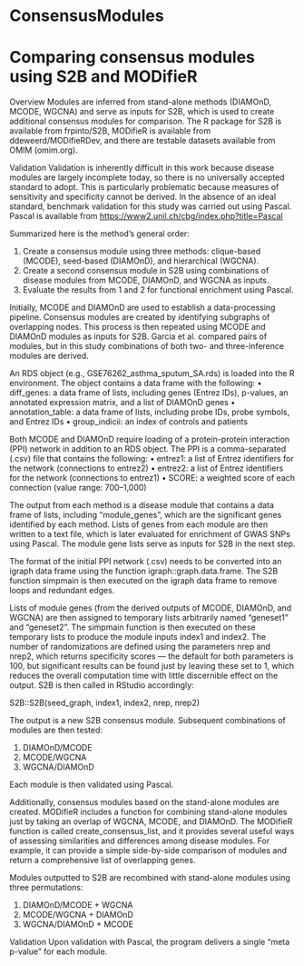 # ConsensusModules
# Comparing consensus modules using S2B and MODifieR

Overview
Modules are inferred from stand-alone methods (DIAMOnD, MCODE, WGCNA) and serve as inputs for S2B, which is used to create additional consensus modules for comparison. The R package for S2B is available from frpinto/S2B, MODifieR is available from ddeweerd/MODifieRDev, and there are testable datasets available from OMIM (omim.org).

Validation
Validation is inherently difficult in this work because disease modules are largely incomplete today, so there is no universally accepted standard to adopt. This is particularly problematic because measures of sensitivity and specificity cannot be derived. In the absence of an ideal standard, benchmark validation for this study was carried out using Pascal. Pascal is available from https://www2.unil.ch/cbg/index.php?title=Pascal

Summarized here is the method’s general order:
1.	Create a consensus module using three methods: clique-based (MCODE), seed-based (DIAMOnD), and hierarchical (WGCNA).
2.	Create a second consensus module in S2B using combinations of disease modules from MCODE, DIAMOnD, and WGCNA as inputs.
3.	Evaluate the results from 1 and 2 for functional enrichment using Pascal.

Initially, MCODE and DIAMOnD are used to establish a data-processing pipeline. Consensus modules are created by identifying subgraphs of overlapping nodes. This process is then repeated using MCODE and DIAMOnD modules as inputs for S2B. Garcia et al. compared pairs of modules, but in this study combinations of both two- and three-inference modules are derived.

An RDS object (e.g., GSE76262_asthma_sputum_SA.rds) is loaded into the R environment. The object contains a data frame with the following:
•	diff_genes: a data frame of lists, including genes (Entrez IDs), p-values, an annotated expression matrix, and a list of DIAMOnD genes
•	annotation_table: a data frame of lists, including probe IDs, probe symbols, and Entrez IDs
•	group_indicii: an index of controls and patients

Both MCODE and DIAMOnD require loading of a protein-protein interaction (PPI) network in addition to an RDS object. The PPI is a comma-separated (.csv) file that contains the following:
•	entrez1: a list of Entrez identifiers for the network (connections to entrez2)
•	entrez2: a list of Entrez identifiers for the network (connections to entrez1)
•	SCORE: a weighted score of each connection (value range: 700–1,000)

The output from each method is a disease module that contains a data frame of lists, including “module_genes”, which are the significant genes identified by each method. Lists of genes from each module are then written to a text file, which is later evaluated for enrichment of GWAS SNPs using Pascal. The module gene lists serve as inputs for S2B in the next step.

The format of the initial PPI network (.csv) needs to be converted into an igraph data frame using the function igraph::graph.data.frame. The S2B function simpmain is then executed on the igraph data frame to remove loops and redundant edges.

Lists of module genes (from the derived outputs of MCODE, DIAMOnD, and WGCNA) are then assigned to temporary lists arbitrarily named “geneset1” and “geneset2”. The simpmain function is then executed on these temporary lists to produce the module inputs index1 and index2. The number of randomizations are defined using the parameters nrep and nrep2, which returns specificity scores — the default for both parameters is 100, but significant results can be found just by leaving these set to 1, which reduces the overall computation time with little discernible effect on the output. S2B is then called in RStudio accordingly:

S2B::S2B(seed_graph, index1, index2, nrep, nrep2)

The output is a new S2B consensus module. Subsequent combinations of modules are then tested:
1.	DIAMOnD/MCODE
2.	MCODE/WGCNA
3.	WGCNA/DIAMOnD

Each module is then validated using Pascal.

Additionally, consensus modules based on the stand-alone modules are created. MODifieR includes a function for combining stand-alone modules just by taking an overlap of WGCNA, MCODE, and DIAMOnD. The MODifieR function is called create_consensus_list, and it provides several useful ways of assessing similarities and differences among disease modules. For example, it can provide a simple side-by-side comparison of modules and return a comprehensive list of overlapping genes.

Modules outputted to S2B are recombined with stand-alone modules using three permutations:
1.	DIAMOnD/MCODE + WGCNA
2.	MCODE/WGCNA + DIAMOnD
3.	WGCNA/DIAMOnD + MCODE

Validation
Upon validation with Pascal, the program delivers a single “meta p-value” for each module.
